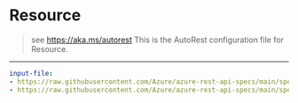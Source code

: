 # Resource
> see https://aka.ms/autorest
This is the AutoRest configuration file for Resource.
---
``` yaml $(java)
input-file:
- https://raw.githubusercontent.com/Azure/azure-rest-api-specs/main/specification/storage/resource-manager/Microsoft.Storage/stable/2021-01-01/storage.json
- https://raw.githubusercontent.com/Azure/azure-rest-api-specs/main/specification/storage/resource-manager/Microsoft.Storage/stable/2021-01-01/blob.json
```
